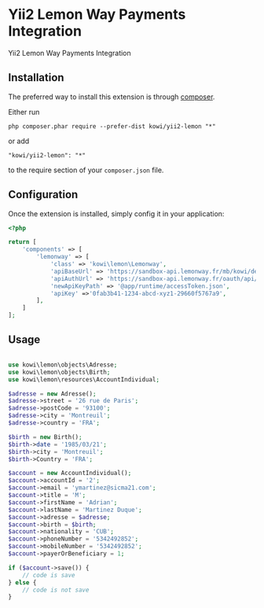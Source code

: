 Yii2 Lemon Way Payments Integration
================================
Yii2 Lemon Way Payments Integration

Installation
------------

The preferred way to install this extension is through [composer](http://getcomposer.org/download/).

Either run

```
php composer.phar require --prefer-dist kowi/yii2-lemon "*"
```

or add

```
"kowi/yii2-lemon": "*"
```

to the require section of your `composer.json` file.


Configuration
-------------

Once the extension is installed, simply config it in your application:

```php
<?php

return [
    'components' => [
        'lemonway' => [
            'class' => 'kowi\lemon\Lemonway',
            'apiBaseUrl' => 'https://sandbox-api.lemonway.fr/mb/kowi/dev/directkitrest',
            'apiAuthUrl' => 'https://sandbox-api.lemonway.fr/oauth/api/v1/oauth/token',
            'newApiKeyPath' => '@app/runtime/accessToken.json',
            'apiKey' =>'0fab3b41-1234-abcd-xyz1-29660f5767a9',
        ],
    ]
];
```

Usage
-------------

```php

use kowi\lemon\objects\Adresse;
use kowi\lemon\objects\Birth;
use kowi\lemon\resources\AccountIndividual;

$adresse = new Adresse();
$adresse->street = '26 rue de Paris';
$adresse->postCode = '93100';
$adresse->city = 'Montreuil';
$adresse->country = 'FRA';

$birth = new Birth();
$birth->date = '1985/03/21';
$birth->city = 'Montreuil';
$birth->Country = 'FRA';

$account = new AccountIndividual();
$account->accountId = '2';
$account->email = 'ymartinez@sicma21.com';
$account->title = 'M';
$account->firstName = 'Adrian';
$account->lastName = 'Martinez Duque';
$account->adresse = $adresse;
$account->birth = $birth;
$account->nationality = 'CUB';
$account->phoneNumber = '5342492852';
$account->mobileNumber = '5342492852';
$account->payerOrBeneficiary = 1;

if ($account->save()) {
    // code is save
} else {
    // code is not save
}
```
